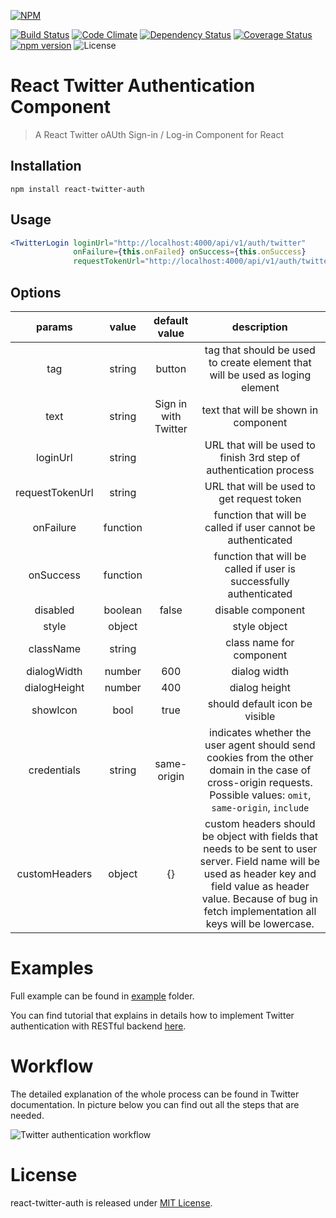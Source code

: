 [![NPM](https://nodei.co/npm/react-twitter-auth.png?downloads=true&downloadRank=true&stars=true)](https://nodei.co/npm/react-twitter-auth/)

[![Build Status](https://travis-ci.org/GenFirst/react-twitter-auth.svg?branch=master)](https://travis-ci.org/GenFirst/react-twitter-auth)
[![Code Climate](https://codeclimate.com/github/GenFirst/react-twitter-login/badges/gpa.svg)](https://codeclimate.com/github/GenFirst/react-twitter-login)
[![Dependency Status](https://gemnasium.com/badges/github.com/GenFirst/react-twitter-auth.svg)](https://gemnasium.com/github.com/GenFirst/react-twitter-auth)
[![Coverage Status](https://coveralls.io/repos/github/GenFirst/react-twitter-auth/badge.svg?branch=master)](https://coveralls.io/github/GenFirst/react-twitter-auth?branch=master)
[![npm version](https://badge.fury.io/js/react-twitter-auth.svg)](https://badge.fury.io/js/react-twitter-auth)
![License](https://img.shields.io/badge/license-MIT-blue.svg)

# React Twitter Authentication Component

> A React Twitter oAUth Sign-in / Log-in Component for React

## Installation

`npm install react-twitter-auth`

## Usage

```jsx harmony
<TwitterLogin loginUrl="http://localhost:4000/api/v1/auth/twitter" 
              onFailure={this.onFailed} onSuccess={this.onSuccess} 
              requestTokenUrl="http://localhost:4000/api/v1/auth/twitter/reverse"/>
```
## Options

| params          | value  | default value       | description                                                                   |
|:---------------:|:------:|:-------------------:|:-----------------------------------------------------------------------------:|
| tag             |string  |button               |tag that should be used to create element that will be used as loging element  |
| text            |string  |Sign in with Twitter |text that will be shown in component                                           |
| loginUrl        |string  |                     |URL that will be used to finish 3rd step of authentication process             |
| requestTokenUrl |string  |                     |URL that will be used to get request token                                     |
| onFailure       |function|                     |function that will be called if user cannot be authenticated                   |
| onSuccess       |function|                     |function that will be called if user is successfully authenticated             |
| disabled        |boolean |false                |disable component                                                              |
| style           |object  |                     |style object                                                                   |
| className       |string  |                     |class name for component                                                       |
| dialogWidth     |number  |600                  |dialog width                                                                   |
| dialogHeight    |number  |400                  |dialog height                                                                  |
| showIcon        |bool    |true                 |should default icon be visible                                                 |
| credentials     |string  |same-origin          |indicates whether the user agent should send cookies from the other domain in the case of cross-origin requests. Possible values: `omit`, `same-origin`, `include`|
| customHeaders   |object  |{}                   |custom headers should be object with fields that needs to be sent to user server. Field name will be used as header key and field value as header value. Because of bug in fetch implementation all keys will be lowercase.|
# Examples

Full example can be found in [example](https://github.com/GenFirst/react-twitter-login/tree/master/example) folder.

You can find tutorial that explains in details how to implement Twitter authentication with RESTful backend [here](https://medium.com/@robince885/how-to-do-twitter-authentication-with-react-and-restful-api-e525f30c62bb).

# Workflow

The detailed explanation of the whole process can be found in Twitter documentation. In picture below you can find out all the steps that are needed.

![Twitter authentication workflow](https://cdn-images-1.medium.com/max/800/1*RTsSRbVeEzPaC68hRT8n2g.png)

# License

react-twitter-auth is released under [MIT License](https://opensource.org/licenses/MIT).
